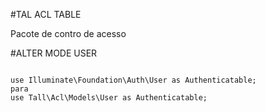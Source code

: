 #TAL ACL TABLE

Pacote de contro de acesso

#ALTER MODE USER

```

use Illuminate\Foundation\Auth\User as Authenticatable;
para
use Tall\Acl\Models\User as Authenticatable;

  
```

